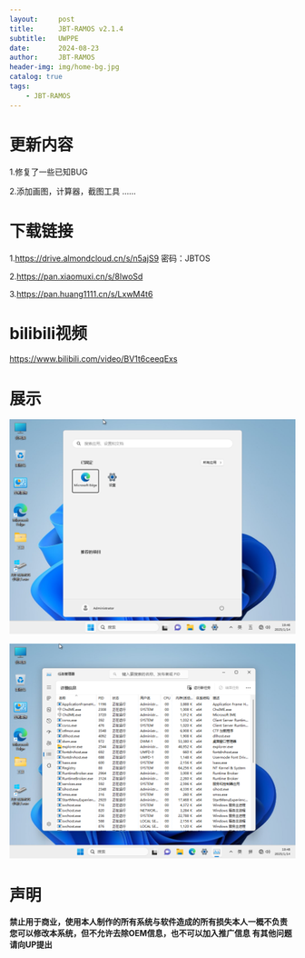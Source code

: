 ```yaml
---
layout:     post
title:      JBT-RAMOS v2.1.4
subtitle:   UWPPE
date:       2024-08-23
author:     JBT-RAMOS
header-img: img/home-bg.jpg
catalog: true
tags:
    - JBT-RAMOS
---
```


# 更新内容

1.修复了一些已知BUG

2.添加画图，计算器，截图工具
……

# 下载链接

1.https://drive.almondcloud.cn/s/n5ajS9 密码：JBTOS

2.https://pan.xiaomuxi.cn/s/8lwoSd

3.https://pan.huang1111.cn/s/LxwM4t6

# bilibili视频

https://www.bilibili.com/video/BV1t6ceeqExs

# 展示

![](/img/2.1.4Start.png)

![](/img/2.1.4TASK.png)

# 声明

**禁止用于商业，使用本人制作的所有系统与软件造成的所有损失本人一概不负责
您可以修改本系统，但不允许去除OEM信息，也不可以加入推广信息
有其他问题请向UP提出**

